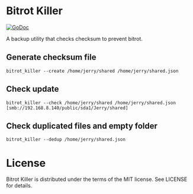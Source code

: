 Bitrot Killer
==
[![GoDoc](https://godoc.org/github.com/codingsince1985/bitrot_killer?status.svg)](https://godoc.org/github.com/codingsince1985/bitrot_killer)

A backup utility that checks checksum to prevent bitrot.

Generate checksum file
--
`bitrot_killer --create /home/jerry/shared /home/jerry/shared.json`

Check update
--
`bitrot_killer --check /home/jerry/shared /home/jerry/shared.json [smb://192.168.8.140/public/sda1/Jerry/shared]`

Check duplicated files and empty folder
--
`bitrot_killer --dedup /home/jerry/shared.json`

License
==
Bitrot Killer is distributed under the terms of the MIT license. See LICENSE for details.
